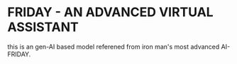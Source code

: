 # FRIDAY - AN ADVANCED VIRTUAL ASSISTANT
 this is an gen-AI based model referened from iron man's most advanced AI-FRIDAY.
